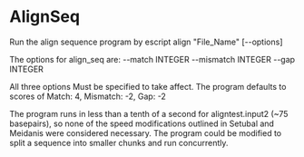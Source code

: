 # AlignSeq

Run the align sequence program by escript align "File_Name" [--options]

The options for align_seq are: --match INTEGER --mismatch INTEGER --gap INTEGER

All three options Must be specified to take affect. The program defaults to scores
of Match: 4, Mismatch: -2, Gap: -2

The program runs in less than a tenth of a second for aligntest.input2 (~75 basepairs),
so none of the speed modifications outlined in Setubal and Meidanis were considered 
necessary. The program could be modified to split a sequence into smaller chunks
and run concurrently.
